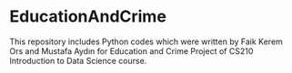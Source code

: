 # EducationAndCrime

This repository includes Python codes which were written by Faik Kerem Ors and Mustafa Aydın for Education and Crime Project of CS210 Introduction to Data Science course. 
